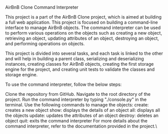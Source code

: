 AirBnB Clone Command Interpreter

This project is a part of the AirBnB Clone project, which is aimed at building a full web application. This project is focused on building a command-line interface to manage AirBnB objects. The command interpreter can be used to perform various operations on the objects such as creating a new object, retrieving an object, updating attributes of an object, destroying an object, and performing operations on objects.

This project is divided into several tasks, and each task is linked to the other and will help in building a parent class, serializing and deserializing instances, creating classes for AirBnB objects, creating the first storage engine for the project, and creating unit tests to validate the classes and storage engine.

To use the command interpreter, follow the below steps:

Clone the repository from GitHub.
Navigate to the root directory of the project.
Run the command interpreter by typing "./console.py" in the terminal.
Use the following commands to manage the objects:
create: creates a new object
show: displays the details of an object
all: displays all the objects
update: updates the attributes of an object
destroy: deletes an object
quit: exits the command interpreter
For more details about the command interpreter, refer to the documentation provided in the project.\
